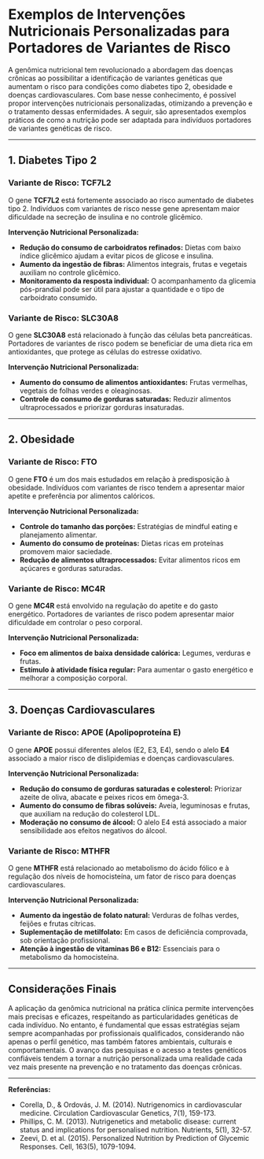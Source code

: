 
# Exemplos de Intervenções Nutricionais Personalizadas para Portadores de Variantes de Risco

A genômica nutricional tem revolucionado a abordagem das doenças crônicas ao possibilitar a identificação de variantes genéticas que aumentam o risco para condições como diabetes tipo 2, obesidade e doenças cardiovasculares. Com base nesse conhecimento, é possível propor intervenções nutricionais personalizadas, otimizando a prevenção e o tratamento dessas enfermidades. A seguir, são apresentados exemplos práticos de como a nutrição pode ser adaptada para indivíduos portadores de variantes genéticas de risco.

---

## 1. Diabetes Tipo 2

### Variante de Risco: **TCF7L2**

O gene **TCF7L2** está fortemente associado ao risco aumentado de diabetes tipo 2. Indivíduos com variantes de risco nesse gene apresentam maior dificuldade na secreção de insulina e no controle glicêmico.

**Intervenção Nutricional Personalizada:**
- **Redução do consumo de carboidratos refinados:** Dietas com baixo índice glicêmico ajudam a evitar picos de glicose e insulina.
- **Aumento da ingestão de fibras:** Alimentos integrais, frutas e vegetais auxiliam no controle glicêmico.
- **Monitoramento da resposta individual:** O acompanhamento da glicemia pós-prandial pode ser útil para ajustar a quantidade e o tipo de carboidrato consumido.

### Variante de Risco: **SLC30A8**

O gene **SLC30A8** está relacionado à função das células beta pancreáticas. Portadores de variantes de risco podem se beneficiar de uma dieta rica em antioxidantes, que protege as células do estresse oxidativo.

**Intervenção Nutricional Personalizada:**
- **Aumento do consumo de alimentos antioxidantes:** Frutas vermelhas, vegetais de folhas verdes e oleaginosas.
- **Controle do consumo de gorduras saturadas:** Reduzir alimentos ultraprocessados e priorizar gorduras insaturadas.

---

## 2. Obesidade

### Variante de Risco: **FTO**

O gene **FTO** é um dos mais estudados em relação à predisposição à obesidade. Indivíduos com variantes de risco tendem a apresentar maior apetite e preferência por alimentos calóricos.

**Intervenção Nutricional Personalizada:**
- **Controle do tamanho das porções:** Estratégias de mindful eating e planejamento alimentar.
- **Aumento do consumo de proteínas:** Dietas ricas em proteínas promovem maior saciedade.
- **Redução de alimentos ultraprocessados:** Evitar alimentos ricos em açúcares e gorduras saturadas.

### Variante de Risco: **MC4R**

O gene **MC4R** está envolvido na regulação do apetite e do gasto energético. Portadores de variantes de risco podem apresentar maior dificuldade em controlar o peso corporal.

**Intervenção Nutricional Personalizada:**
- **Foco em alimentos de baixa densidade calórica:** Legumes, verduras e frutas.
- **Estímulo à atividade física regular:** Para aumentar o gasto energético e melhorar a composição corporal.

---

## 3. Doenças Cardiovasculares

### Variante de Risco: **APOE (Apolipoproteína E)**

O gene **APOE** possui diferentes alelos (E2, E3, E4), sendo o alelo **E4** associado a maior risco de dislipidemias e doenças cardiovasculares.

**Intervenção Nutricional Personalizada:**
- **Redução do consumo de gorduras saturadas e colesterol:** Priorizar azeite de oliva, abacate e peixes ricos em ômega-3.
- **Aumento do consumo de fibras solúveis:** Aveia, leguminosas e frutas, que auxiliam na redução do colesterol LDL.
- **Moderação no consumo de álcool:** O alelo E4 está associado a maior sensibilidade aos efeitos negativos do álcool.

### Variante de Risco: **MTHFR**

O gene **MTHFR** está relacionado ao metabolismo do ácido fólico e à regulação dos níveis de homocisteína, um fator de risco para doenças cardiovasculares.

**Intervenção Nutricional Personalizada:**
- **Aumento da ingestão de folato natural:** Verduras de folhas verdes, feijões e frutas cítricas.
- **Suplementação de metilfolato:** Em casos de deficiência comprovada, sob orientação profissional.
- **Atenção à ingestão de vitaminas B6 e B12:** Essenciais para o metabolismo da homocisteína.

---

## Considerações Finais

A aplicação da genômica nutricional na prática clínica permite intervenções mais precisas e eficazes, respeitando as particularidades genéticas de cada indivíduo. No entanto, é fundamental que essas estratégias sejam sempre acompanhadas por profissionais qualificados, considerando não apenas o perfil genético, mas também fatores ambientais, culturais e comportamentais. O avanço das pesquisas e o acesso a testes genéticos confiáveis tendem a tornar a nutrição personalizada uma realidade cada vez mais presente na prevenção e no tratamento das doenças crônicas.

---
**Referências:**
- Corella, D., & Ordovás, J. M. (2014). Nutrigenomics in cardiovascular medicine. Circulation Cardiovascular Genetics, 7(1), 159-173.
- Phillips, C. M. (2013). Nutrigenetics and metabolic disease: current status and implications for personalised nutrition. Nutrients, 5(1), 32-57.
- Zeevi, D. et al. (2015). Personalized Nutrition by Prediction of Glycemic Responses. Cell, 163(5), 1079-1094.
```
